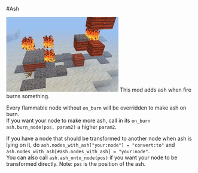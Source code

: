 #Ash

![screenshot](https://raw.githubusercontent.com/DS-Minetest/ash/master/screenshot.png)
This mod adds ash when fire burns something.  


Every flammable node without `on_burn` will be overridden to make ash on burn.  
If you want your node to make more ash, call in its `on_burn` `ash.burn_node(pos, param2)` a higher `param2`.

If you have a node that should be transformed to another node when ash is lying on it, do `ash.nodes_with_ash["your:node"] = "convert:to"` and `ash.nodes_with_ash[#ash.nodes_with_ash] = "your:node"`.  
You can also call `ash.ash_onto_node(pos)` if you want your node to be transformed directly. Note: `pos` is the position of the ash.  